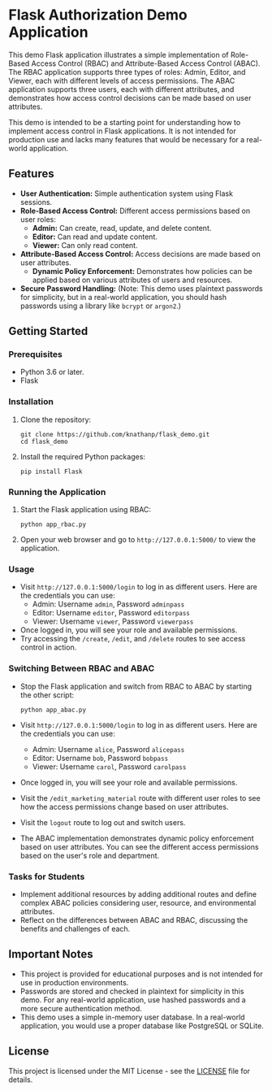 
# Flask Authorization Demo Application

This demo Flask application illustrates a simple implementation of Role-Based Access Control (RBAC) and Attribute-Based Access Control (ABAC). The RBAC application supports three types of roles: Admin, Editor, and Viewer, each with different levels of access permissions. The ABAC application supports three users, each with different attributes, and demonstrates how access control decisions can be made based on user attributes.

This demo is intended to be a starting point for understanding how to implement access control in Flask applications. It is not intended for production use and lacks many features that would be necessary for a real-world application.

## Features

- **User Authentication:** Simple authentication system using Flask sessions.
- **Role-Based Access Control:** Different access permissions based on user roles:
  - **Admin:** Can create, read, update, and delete content.
  - **Editor:** Can read and update content.
  - **Viewer:** Can only read content.
- **Attribute-Based Access Control:** Access decisions are made based on user attributes.
   - **Dynamic Policy Enforcement:** Demonstrates how policies can be applied based on various attributes of users and resources.
- **Secure Password Handling:** (Note: This demo uses plaintext passwords for simplicity, but in a real-world application, you should hash passwords using a library like `bcrypt` or `argon2`.)





## Getting Started

### Prerequisites

- Python 3.6 or later.
- Flask

### Installation

1. Clone the repository:

   ```
   git clone https://github.com/knathanp/flask_demo.git
   cd flask_demo
   ```

2. Install the required Python packages:

   ```
   pip install Flask
   ```

### Running the Application

1. Start the Flask application using RBAC:

   ```
   python app_rbac.py
   ```

2. Open your web browser and go to `http://127.0.0.1:5000/` to view the application.

### Usage

- Visit `http://127.0.0.1:5000/login` to log in as different users. Here are the credentials you can use:
  - Admin: Username `admin`, Password `adminpass`
  - Editor: Username `editor`, Password `editorpass`
  - Viewer: Username `viewer`, Password `viewerpass`
- Once logged in, you will see your role and available permissions.
- Try accessing the `/create`, `/edit`, and `/delete` routes to see access control in action.

### Switching Between RBAC and ABAC

- Stop the Flask application and switch from RBAC to ABAC by starting the other script:

   ```
   python app_abac.py
   ```

- Visit `http://127.0.0.1:5000/login` to log in as different users. Here are the credentials you can use:
  - Admin: Username `alice`, Password `alicepass`
  - Editor: Username `bob`, Password `bobpass`
  - Viewer: Username `carol`, Password `carolpass`
- Once logged in, you will see your role and available permissions.
- Visit the `/edit_marketing_material` route with different user roles to see how the access permissions change based on user attributes.
- Visit the `logout` route to log out and switch users.
- The ABAC implementation demonstrates dynamic policy enforcement based on user attributes. You can see the different access permissions based on the user's role and department.

### Tasks for Students

- Implement additional resources by adding additional routes and define complex ABAC policies considering user, resource, and environmental attributes.
- Reflect on the differences between ABAC and RBAC, discussing the benefits and challenges of each.


## Important Notes

- This project is provided for educational purposes and is not intended for use in production environments.
- Passwords are stored and checked in plaintext for simplicity in this demo. For any real-world application, use hashed passwords and a more secure authentication method.
- This demo uses a simple in-memory user database. In a real-world application, you would use a proper database like PostgreSQL or SQLite.

## License

This project is licensed under the MIT License - see the [LICENSE](LICENSE) file for details.
